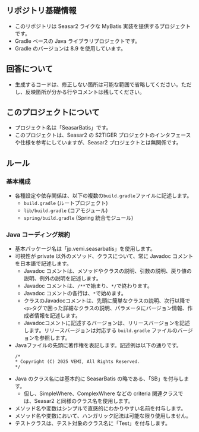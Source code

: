 ## リポジトリ基礎情報
- このリポジトリは Seasar2 ライクな MyBatis 実装を提供するプロジェクトです。
- Gradle ベースの Java ライブラリプロジェクトです。
- Gradle のバージョンは 8.9 を使用しています。

## 回答について
- 生成するコードは、修正しない箇所は可能な範囲で省略してください。ただし、反映箇所が分かる行やコメントは残してください。

## このプロジェクトについて
- プロジェクト名は「SeasarBatis」です。
- このプロジェクトは、Seasar2 の S2TIGER プロジェクトのインタフェースや仕様を参考にしていますが、Seasar2 プロジェクトとは無関係です。

## ルール
### 基本構成
- 各種設定や依存関係は、以下の複数の`build.gradle`ファイルに記述します。
  - `build.gradle` (ルートプロジェクト)
  - `lib/build.gradle` (コアモジュール)
  - `spring/build.gradle` (Spring 統合モジュール)

### Java コーディング規約
- 基本パッケージ名は「jp.vemi.seasarbatis」を使用します。
- 可視性が private 以外のメソッド、クラスについて、常に Javadoc コメントを日本語で記述します。
  - Javadoc コメントは、メソッドやクラスの説明、引数の説明、戻り値の説明、例外の説明を記述します。
  - Javadoc コメントは、`/**`で始まり、`*/`で終わります。
  - Javadoc コメントの各行は、`*`で始めます。
  - クラスのJavadocコメントは、先頭に簡単なクラスの説明、次行以降で`<p>`タグで囲った詳細なクラスの説明、パラメータにバージョン情報、作成者情報を記述します。
  - Javadocコメントに記述するバージョンは、リリースバージョンを記述します。リリースバージョンは対応する `build.gradle` ファイルのバージョンを参照します。
- Javaファイルの先頭に著作権を表記します。記述例は以下の通りです。
  ```
  /*
  * Copyright (C) 2025 VEMI, All Rights Reserved.
  */
  ```
- Java のクラス名には基本的に SeasarBatis の略である、「SB」を付与します。
  - 但し、SimpleWhere、ComplexWhere などの criteria 関連クラスでは、Seasar2 と同様のクラス名を使用します。
- メソッド名や変数はシンプルで直感的にわかりやすい名前を付与します。
- メソッド名や変数において、ハンガリック記法は可能な限り使用しません。
- テストクラスは、テスト対象のクラス名に「Test」を付与します。
